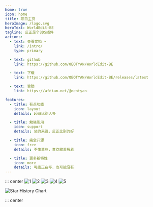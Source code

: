 ```yaml
---
home: true
icon: home
title: 项目主页
heroImage: /logo.svg
heroText: WorldEdit-BE
tagline: 反正是个BDS插件
actions:
  - text: 查看文档 →
    link: /intro/
    type: primary

  - text: github
    link: https://github.com/OEOTYAN/WorldEdit-BE

  - text: 下载
    link: https://github.com/OEOTYAN/WorldEdit-BE/releases/latest

  - text: 赞助
    link: https://afdian.net/@oeotyan

features:
  - title: 有点功能
    icon: layout
    details: 起码比别人多

  - title: 勉强能用
    icon: support
    details: 总的来说，反正比别的好

  - title: 完全开源
    icon: free
    details: 不像某些，喜欢藏着掖着

  - title: 更多新特性
    icon: more
    details: 可能正在写，也可能没有
---
```



::: center
![1](https://img.shields.io/github/languages/code-size/OEOTYAN/WorldEdit-BE?style=for-the-badge)
![2](https://img.shields.io/github/languages/top/OEOTYAN/WorldEdit-BE?style=for-the-badge)
![3](https://img.shields.io/github/license/OEOTYAN/WorldEdit-BE?style=for-the-badge)
![4](https://img.shields.io/github/downloads/OEOTYAN/WorldEdit-BE/total?style=for-the-badge)
![5](https://img.shields.io/github/v/release/OEOTYAN/WorldEdit-BE?style=for-the-badge)

![Star History Chart](https://api.star-history.com/svg?repos=OEOTYAN/WorldEdit-BE&type=Date)

::: center
